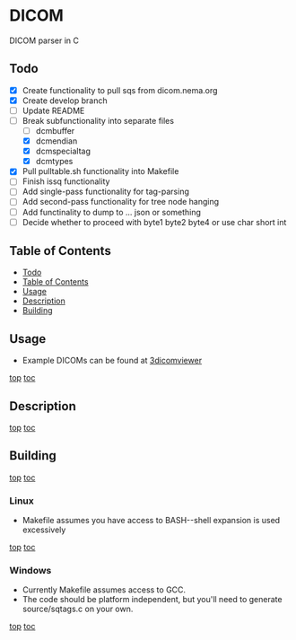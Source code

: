 <a top="top"/>

# DICOM
DICOM parser in C

## Todo
- [x] Create functionality to pull sqs from dicom.nema.org
- [x] Create develop branch
- [ ] Update README
- [ ] Break subfunctionality into separate files
  - [ ] dcmbuffer
  - [x] dcmendian
  - [x] dcmspecialtag
  - [x] dcmtypes
- [x] Pull pulltable.sh functionality into Makefile
- [ ] Finish issq functionality
- [ ] Add single-pass functionality for tag-parsing
- [ ] Add second-pass functionality for tree node hanging
- [ ] Add functinality to dump to ... json or something
- [ ] Decide whether to proceed with byte1 byte2 byte4 or use char short int

## Table of Contents
- [Todo](#todo)
- [Table of Contents](#top)
- [Usage](#usage)
- [Description](#description)
- [Building](#building)

## Usage
- Example DICOMs can be found at [3dicomviewer](https://3dicomviewer.com/dicom-library)

[top](#top) [toc](#table-of-contents)

## Description

[top](#top) [toc](#table-of-contents)

## Building

[top](#top) [toc](#table-of-contents)

### Linux
- Makefile assumes you have access to BASH--shell expansion is used excessively

[top](#top) [toc](#table-of-contents)

### Windows
- Currently Makefile assumes access to GCC.
- The code should be platform independent, but you'll need to generate source/sqtags.c on your own.

[top](#top) [toc](#table-of-contents)
